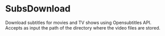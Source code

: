 # SubsDownload
Download subtitles for movies and TV shows using Opensubtitles API.
Accepts as input the path of the directory where the video files are stored.
